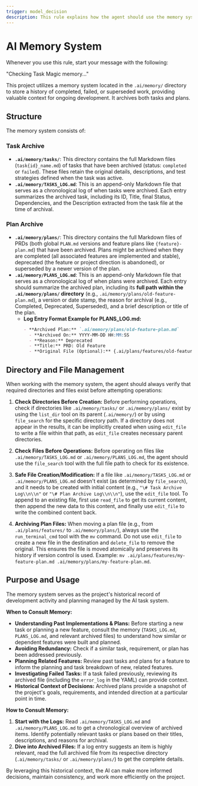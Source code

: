 ```yaml
---
trigger: model_decision
description: This rule explains how the agent should use the memory system to find context of the project
---
```

# AI Memory System

Whenever you use this rule, start your message with the following:

"Checking Task Magic memory..."

This project utilizes a memory system located in the `.ai/memory/` directory to store a history of completed, failed, or superseded work, providing valuable context for ongoing development. It archives both tasks and plans.

## Structure

The memory system consists of:

### Task Archive

*   **`.ai/memory/tasks/`**: This directory contains the full Markdown files (`task{id}_name.md`) of tasks that have been archived (status: `completed` or `failed`). These files retain the original details, descriptions, and test strategies defined when the task was active.
*   **`.ai/memory/TASKS_LOG.md`**: This is an append-only Markdown file that serves as a chronological log of when tasks were archived. Each entry summarizes the archived task, including its ID, Title, final Status, Dependencies, and the Description extracted from the task file at the time of archival.

### Plan Archive

*   **`.ai/memory/plans/`**: This directory contains the full Markdown files of PRDs (both global `PLAN.md` versions and feature plans like `{feature}-plan.md`) that have been archived. Plans might be archived when they are completed (all associated features are implemented and stable), deprecated (the feature or project direction is abandoned), or superseded by a newer version of the plan.
*   **`.ai/memory/PLANS_LOG.md`**: This is an append-only Markdown file that serves as a chronological log of when plans were archived. Each entry should summarize the archived plan, including its **full path within the `.ai/memory/plans/` directory** (e.g., `.ai/memory/plans/old-feature-plan.md`), a version or date stamp, the reason for archival (e.g., Completed, Deprecated, Superseded), and a brief description or title of the plan.
    *   **Log Entry Format Example for PLANS_LOG.md:**
        ```markdown
        - **Archived Plan:** `.ai/memory/plans/old-feature-plan.md`
          - **Archived On:** YYYY-MM-DD HH:MM:SS
          - **Reason:** Deprecated
          - **Title:** PRD: Old Feature
          - **Original File (Optional):** {.ai/plans/features/old-feature-plan.md}
        ```

## Directory and File Management

When working with the memory system, the agent should always verify that required directories and files exist before attempting operations:

1. **Check Directories Before Creation:** Before performing operations, check if directories like `.ai/memory/tasks/` or `.ai/memory/plans/` exist by using the `list_dir` tool on its parent (`.ai/memory/`) or by using `file_search` for the specific directory path. If a directory does not appear in the results, it can be implicitly created when using `edit_file` to write a file within that path, as `edit_file` creates necessary parent directories.

2. **Check Files Before Operations:** Before operating on files like `.ai/memory/TASKS_LOG.md` or `.ai/memory/PLANS_LOG.md`, the agent should use the `file_search` tool with the full file path to check for its existence.

3. **Safe File Creation/Modification:** If a file like `.ai/memory/TASKS_LOG.md` or `.ai/memory/PLANS_LOG.md` doesn't exist (as determined by `file_search`), and it needs to be created with initial content (e.g., `"\# Task Archive Log\\n\\n"` or `"\# Plan Archive Log\\n\\n"`), use the `edit_file` tool. To append to an existing file, first use `read_file` to get its current content, then append the new data to this content, and finally use `edit_file` to write the combined content back.

4. **Archiving Plan Files:** When moving a plan file (e.g., from `.ai/plans/features/` to `.ai/memory/plans/`), always use the `run_terminal_cmd` tool with the `mv` command. Do not use `edit_file` to create a new file in the destination and `delete_file` to remove the original. This ensures the file is moved atomically and preserves its history if version control is used. Example: `mv .ai/plans/features/my-feature-plan.md .ai/memory/plans/my-feature-plan.md`.

## Purpose and Usage

The memory system serves as the project's historical record of development activity and planning managed by the AI task system.

**When to Consult Memory:**

*   **Understanding Past Implementations & Plans:** Before starting a new task or planning a new feature, consult the memory (`TASKS_LOG.md`, `PLANS_LOG.md`, and relevant archived files) to understand how similar or dependent features were built and planned.
*   **Avoiding Redundancy:** Check if a similar task, requirement, or plan has been addressed previously.
*   **Planning Related Features:** Review past tasks and plans for a feature to inform the planning and task breakdown of new, related features.
*   **Investigating Failed Tasks:** If a task failed previously, reviewing its archived file (including the `error_log` in the YAML) can provide context.
*   **Historical Context of Decisions:** Archived plans provide a snapshot of the project's goals, requirements, and intended direction at a particular point in time.

**How to Consult Memory:**

1.  **Start with the Logs:** Read `.ai/memory/TASKS_LOG.md` and `.ai/memory/PLANS_LOG.md` to get a chronological overview of archived items. Identify potentially relevant tasks or plans based on their titles, descriptions, and reasons for archival.
2.  **Dive into Archived Files:** If a log entry suggests an item is highly relevant, read the full archived file from its respective directory (`.ai/memory/tasks/` or `.ai/memory/plans/`) to get the complete details.

By leveraging this historical context, the AI can make more informed decisions, maintain consistency, and work more efficiently on the project.
